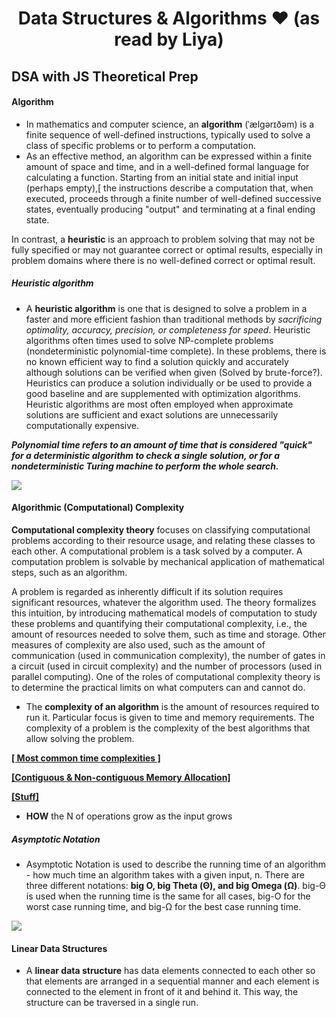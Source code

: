 # <h1 align="center"> Data Structures & Algorithms ❤️ (as read by Liya) </h1>

## DSA with JS Theoretical Prep

#### Algorithm

- In mathematics and computer science, an **algorithm** (ˈælɡərɪðəm) is a finite sequence of well-defined instructions, typically used to solve a class of specific problems or to perform a computation. 
- As an effective method, an algorithm can be expressed within a finite amount of space and time, and in a well-defined formal language for calculating a function. Starting from an initial state and initial input (perhaps empty),[ the instructions describe a computation that, when executed, proceeds through a finite number of well-defined successive states, eventually producing "output" and terminating at a final ending state.

In contrast, a **heuristic** is an approach to problem solving that may not be fully specified or may not guarantee correct or optimal results, especially in problem domains where there is no well-defined correct or optimal result.

##### Heuristic algorithm

- A **heuristic algorithm** is one that is designed to solve a problem in a faster and more efficient fashion than traditional methods by *sacrificing optimality, accuracy, precision, or completeness for speed*. 
Heuristic algorithms often times used to solve NP-complete problems (nondeterministic polynomial-time complete). In these problems, there is no known efficient way to find a solution quickly and accurately although solutions can be verified when given (Solved by brute-force?). Heuristics can produce a solution individually or be used to provide a good baseline and are supplemented with optimization algorithms. Heuristic algorithms are most often employed when approximate solutions are sufficient and exact solutions are unnecessarily computationally expensive.

***Polynomial time refers to an amount of time that is considered "quick" for a deterministic algorithm to check a single solution, or for a nondeterministic Turing machine to perform the whole search.***

![](http://www.cse.buffalo.edu/~rapaport/510/alg-shoe.gif)

#### Algorithmic (Computational) Complexity

**Computational complexity theory** focuses on classifying computational problems according to their resource usage, and relating these classes to each other. A computational problem is a task solved by a computer. A computation problem is solvable by mechanical application of mathematical steps, such as an algorithm.

A problem is regarded as inherently difficult if its solution requires significant resources, whatever the algorithm used. The theory formalizes this intuition, by introducing mathematical models of computation to study these problems and quantifying their computational complexity, i.e., the amount of resources needed to solve them, such as time and storage. Other measures of complexity are also used, such as the amount of communication (used in communication complexity), the number of gates in a circuit (used in circuit complexity) and the number of processors (used in parallel computing). One of the roles of computational complexity theory is to determine the practical limits on what computers can and cannot do.

- The **complexity of an algorithm** is the amount of resources required to run it. Particular focus is given to time and memory requirements. The complexity of a problem is the complexity of the best algorithms that allow solving the problem.

**[[ Most common time complexities ]](https://adrianmejia.com/most-popular-algorithms-time-complexity-every-programmer-should-know-free-online-tutorial-course/)**

**[[Contiguous & Non-contiguous Memory Allocation]](https://www.javatpoint.com/contiguous-and-non-contiguous-memory-allocation-in-operating-system)**

**[[Stuff]](https://www.studytonight.com/data-structures/search-algorithms)**


- **HOW** the N of operations grow as the input grows

##### Asymptotic Notation

- Asymptotic Notation is used to describe the running time of an algorithm - how much time an algorithm takes with a given input, n. There are three different notations: **big O, big Theta (Θ), and big Omega (Ω)**. big-Θ is used when the running time is the same for all cases, big-O for the worst case running time, and big-Ω for the best case running time.

![](https://o.quizlet.com/PPLANaPuXai5RUUb1zUFYw_b.png)


#### Linear Data Structures

- A **linear data structure** has data elements connected to each other so that elements are arranged in a sequential manner and each element is connected to the element in front of it and behind it. This way, the structure can be traversed in a single run.